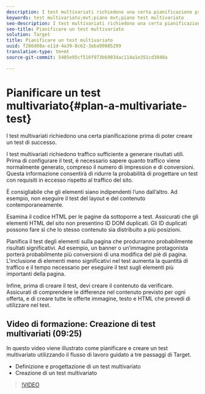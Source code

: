 ```yaml
---
description: I test multivariati richiedono una certa pianificazione prima di poter creare un test di successo.
keywords: test multivariato;mvt;piano mvt;piano test multivariato
seo-description: I test multivariati richiedono una certa pianificazione prima di poter creare un test di successo.
seo-title: Pianificare un test multivariato
solution: Target
title: Pianificare un test multivariato
uuid: f286d08a-e11d-4a39-8c62-3eba99885299
translation-type: tm+mt
source-git-commit: 5405e95cf516f973b69834ac114a1e351cd3040a

---
```



# Pianificare un test multivariato{#plan-a-multivariate-test}

I test multivariati richiedono una certa pianificazione prima di poter creare un test di successo.

I test multivariati richiedono traffico sufficiente a generare risultati utili. Prima di configurare il test, è necessario sapere quanto traffico viene normalmente generato, compreso il numero di impression e di conversioni. Questa informazione consentirà di ridurre la probabilità di progettare un test con requisiti in eccesso rispetto al traffico del sito.

È consigliabile che gli elementi siano indipendenti l’uno dall’altro. Ad esempio, non eseguire il test del layout e del contenuto contemporaneamente.

Esamina il codice HTML per le pagine da sottoporre a test. Assicurati che gli elementi HTML del sito non presentino ID DOM duplicati. Gli ID duplicati possono fare sì che lo stesso contenuto sia distribuito a più posizioni.

Pianifica il test degli elementi sulla pagina che produrranno probabilmente risultati significativi. Ad esempio, un banner o un’immagine protagonista porterà probabilmente più conversioni di una modifica del piè di pagina. L&#39;inclusione di elementi meno significativi nel test aumenta la quantità di traffico e il tempo necessario per eseguire il test sugli elementi più importanti della pagina.

Infine, prima di creare il test, devi creare il contenuto da verificare. Assicurati di comprendere le differenze nel contenuto previsto per ogni offerta, e di creare tutte le offerte immagine, testo e HTML che prevedi di utilizzare nel test.

## Video di formazione: Creazione di test multivariati (09:25)

In questo video viene illustrato come pianificare e creare un test multivariato utilizzando il flusso di lavoro guidato a tre passaggi di Target.

* Definizione e progettazione di un test multivariato
* Creazione di un test multivariato

>[!VIDEO](https://video.tv.adobe.com/v/17395)